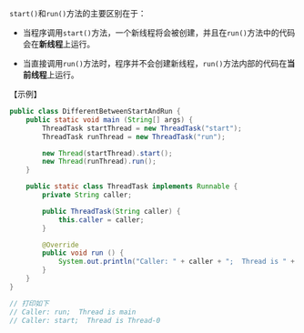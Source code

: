 `start()`和`run()`方法的主要区别在于：

- 当程序调用`start()`方法，一个新线程将会被创建，并且在`run()`方法中的代码会在**新线程**上运行。

- 当直接调用`run()`方法时，程序并不会创建新线程，`run()`方法内部的代码在**当前线程**上运行。

【示例】

```java
public class DifferentBetweenStartAndRun {
    public static void main (String[] args) {
        ThreadTask startThread = new ThreadTask("start");
        ThreadTask runThread = new ThreadTask("run");

        new Thread(startThread).start();
        new Thread(runThread).run();
    }

    public static class ThreadTask implements Runnable {
        private String caller;

        public ThreadTask(String caller) {
            this.caller = caller;
        }

        @Override
        public void run () {
            System.out.println("Caller: " + caller + ";  Thread is " + Thread.currentThread().getName());
        }
    }
}

// 打印如下
// Caller: run;  Thread is main
// Caller: start;  Thread is Thread-0
```

